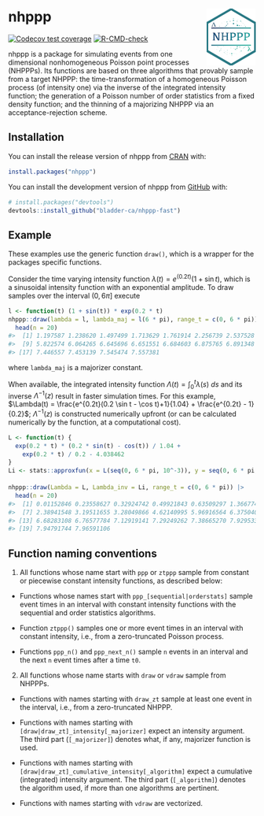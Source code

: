 
<!-- README.md is generated from README.Rmd. Please edit that file -->

# nhppp <img src="man/figures/logo.png" align="right" width="100">

<!-- badges: start -->

[![Codecov test
coverage](https://codecov.io/gh/bladder-ca/nhppp-fast/branch/main/graph/badge.svg)](https://app.codecov.io/gh/bladder-ca/nhppp-fast?branch=main)
[![R-CMD-check](https://github.com/bladder-ca/nhppp-fast/actions/workflows/R-CMD-check.yaml/badge.svg)](https://github.com/bladder-ca/nhppp-fast/actions/workflows/R-CMD-check.yaml)
<!-- badges: end -->

nhppp is a package for simulating events from one dimensional
nonhomogeneous Poisson point processes (NHPPPs). Its functions are based
on three algorithms that provably sample from a target NHPPP: the
time-transformation of a homogeneous Poisson process (of intensity one)
via the inverse of the integrated intensity function; the generation of
a Poisson number of order statistics from a fixed density function; and
the thinning of a majorizing NHPPP via an acceptance-rejection scheme.

## Installation

You can install the release version of nhppp from
[CRAN](https://cran.r-project.org) with:

``` r
install.packages("nhppp")
```

You can install the development version of nhppp from
[GitHub](https://github.com/) with:

``` r
# install.packages("devtools")
devtools::install_github("bladder-ca/nhppp-fast")
```

## Example

These examples use the generic function `draw()`, which is a wrapper for
the packages specific functions.

Consider the time varying intensity function
$\lambda(t) = e^{(0.2t)} (1 + \sin t)$, which is a sinusoidal intensity
function with an exponential amplitude. To draw samples over the
interval $(0, 6\pi]$ execute

``` r
l <- function(t) (1 + sin(t)) * exp(0.2 * t)
nhppp::draw(lambda = l, lambda_maj = l(6 * pi), range_t = c(0, 6 * pi)) |>
  head(n = 20)
#>  [1] 1.197587 1.238620 1.497499 1.713629 1.761914 2.256739 2.537528 3.622938
#>  [9] 5.822574 6.064265 6.645696 6.651551 6.684603 6.875765 6.891348 7.130680
#> [17] 7.446557 7.453139 7.545474 7.557381
```

where `lambda_maj` is a majorizer constant.

When available, the integrated intensity function
$\Lambda(t) = \int_0^t \lambda(s) \ ds$ and its inverse
$\Lambda^{-1}(z)$ result in faster simulation times. For this example,
$\Lambda(t) = \frac{e^{0.2t}(0.2 \sin t - \cos t)+1}{1.04} + \frac{e^{0.2t} - 1}{0.2}$;
$\Lambda^{-1}(z)$ is constructed numerically upfront (or can be
calculated numerically by the function, at a computational cost).

``` r
L <- function(t) {
  exp(0.2 * t) * (0.2 * sin(t) - cos(t)) / 1.04 +
    exp(0.2 * t) / 0.2 - 4.038462
}
Li <- stats::approxfun(x = L(seq(0, 6 * pi, 10^-3)), y = seq(0, 6 * pi, 10^-3), rule = 2)

nhppp::draw(Lambda = L, Lambda_inv = Li, range_t = c(0, 6 * pi)) |>
  head(n = 20)
#>  [1] 0.01152846 0.23558627 0.32924742 0.49921843 0.63509297 1.36677413
#>  [7] 2.38941548 3.19511655 3.28049866 4.62140995 5.96916564 6.37504015
#> [13] 6.68283108 6.76577784 7.12919141 7.29249262 7.38665270 7.92953383
#> [19] 7.94791744 7.96591106
```

## Function naming conventions

1.  All functions whose name start with `ppp` or `ztppp` sample from
    constant or piecewise constant intensity functions, as described
    below:

- Functions whose names start with `ppp_[sequential|orderstats]` sample
  event times in an interval with constant intensity functions with the
  sequential and order statistics algorithms.

- Function `ztppp()` samples one or more event times in an interval with
  constant intensity, i.e., from a zero-truncated Poisson process.

- Functions `ppp_n()` and `ppp_next_n()` sample `n` events in an
  interval and the next `n` event times after a time `t0`.

2.  All functions whose name starts with `draw` or `vdraw` sample from
    NHPPPs.

- Functions with names starting with `draw_zt` sample at least one event
  in the interval, i.e., from a zero-truncated NHPPP.

- Functions with names starting with
  `[draw|draw_zt]_intensity[_majorizer]` expect an intensity argument.
  The third part (`[_majorizer]`) denotes what, if any, majorizer
  function is used.

- Functions with names starting with
  `[draw|draw_zt]_cumulative_intensity[_algorithm]` expect a cumulative
  (integrated) intensity argument. The third part (`[_algorithm]`)
  denotes the algorithm used, if more than one algorithms are pertinent.

- Functions with names starting with `vdraw` are vectorized.
